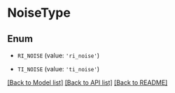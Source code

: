 # NoiseType


## Enum

* `RI_NOISE` (value: `'ri_noise'`)

* `TI_NOISE` (value: `'ti_noise'`)

[[Back to Model list]](../README.md#documentation-for-models) [[Back to API list]](../README.md#documentation-for-api-endpoints) [[Back to README]](../README.md)


